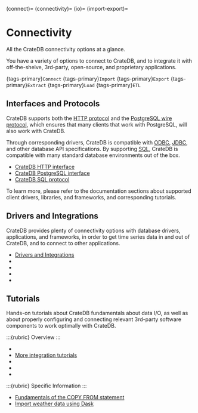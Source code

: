 (connect)=
(connectivity)=
(io)=
(import-export)=


# Connectivity

All the CrateDB connectivity options at a glance.

You have a variety of options to connect to CrateDB, and to integrate it with
off-the-shelve, 3rd-party, open-source, and proprietary applications.

{tags-primary}`Connect`
{tags-primary}`Import`
{tags-primary}`Export`
{tags-primary}`Extract`
{tags-primary}`Load`
{tags-primary}`ETL`


## Interfaces and Protocols

CrateDB supports both the [HTTP protocol] and the [PostgreSQL wire protocol],
which ensures that many clients that work with PostgreSQL, will also work with
CrateDB.

Through corresponding drivers, CrateDB is compatible with [ODBC],
[JDBC], and other database API specifications.
By supporting [SQL], CrateDB is compatible with many standard database
environments out of the box.

- [CrateDB HTTP interface]
- [CrateDB PostgreSQL interface]
- [CrateDB SQL protocol]

To learn more, please refer to the documentation sections about supported
client drivers, libraries, and frameworks, and corresponding tutorials.


## Drivers and Integrations

CrateDB provides plenty of connectivity options with database drivers,
applications, and frameworks, in order to get time series data in and
out of CrateDB, and to connect to other applications.

- [Drivers and Integrations]
- [](inv:crate-clients-tools#connect)
- [](inv:crate-clients-tools#df)
- [](inv:crate-clients-tools#etl)
- [](inv:crate-clients-tools#metrics)

## Tutorials

Hands-on tutorials about CrateDB fundamentals about data I/O, as well as about
properly configuring and connecting relevant 3rd-party software components to
work optimally with CrateDB.

:::{rubric} Overview
:::
- [](#integrate)
- [More integration tutorials]
- [](#etl)
- [](#integrate-metrics)
- [](#performance)

:::{rubric} Specific Information
:::
- [Fundamentals of the COPY FROM statement]
- [Import weather data using Dask]


[CrateDB HTTP interface]: inv:crate-reference:*:label#interface-http
[CrateDB PostgreSQL interface]: inv:crate-reference:*:label#interface-postgresql
[CrateDB SQL protocol]: inv:crate-reference:*:label#sql
[Drivers and Integrations]: inv:crate-clients-tools:*:label#index
[Fundamentals of the COPY FROM statement]: https://community.cratedb.com/t/fundamentals-of-the-copy-from-statement/1178
[HTTP protocol]: https://en.wikipedia.org/wiki/HTTP
[Import weather data using Dask]: https://github.com/crate/cratedb-examples/blob/main/topic/timeseries/dask-weather-data-import.ipynb
[JDBC]: https://en.wikipedia.org/wiki/Java_Database_Connectivity
[More integration tutorials]: https://community.cratedb.com/t/overview-of-cratedb-integration-tutorials/1015
[ODBC]: https://en.wikipedia.org/wiki/Open_Database_Connectivity
[PostgreSQL wire protocol]: https://www.postgresql.org/docs/current/protocol.html
[SQL]: https://en.wikipedia.org/wiki/Sql
